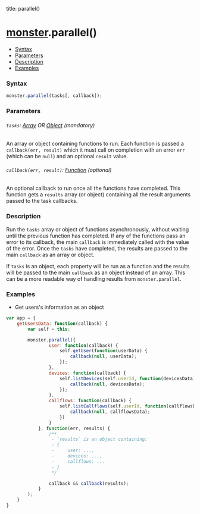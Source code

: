 title: parallel()

# [monster][monster].parallel()

* [Syntax](#syntax)
* [Parameters](#parameters)
* [Description](#description)
* [Examples](#examples)

### Syntax
```javascript
monster.parallel(tasks[, callback]);
```

### Parameters

###### `tasks`: [Array][array_literal] OR [Object][object_literal] (mandatory)

An array or object containing functions to run. Each function is passed a `callback(err, result)` which it must call on completion with an error `err` (which can be `null`) and an optional `result` value.

###### `callback(err, result)`: [Function][function] (optional)

An optional callback to run once all the functions have completed. This function gets a `results` array (or object) containing all the result arguments passed to the task callbacks.

### Description
Run the `tasks` array or object of functions asynchronously, without waiting until the previous function has completed. If any of the functions pass an error to its callback, the main `callback` is immediately called with the value of the error. Once the `tasks` have completed, the results are passed to the main `callback` as an array or object.

If `tasks` is an object, each property will be run as a function and the results will be passed to the main `callback` as an object instead of an array. This can be a more readable way of handling results from `monster.parallel`.

### Examples
* Get users's information as an object
```javascript
var app = {
    getUsersData: function(callback) {
        var self = this;

        monster.parallel({
                user: function(callback) {
                    self.getUser(function(userData) {
                        callback(null, userData);
                    });
                },
                devices: function(callback) {
                    self.listDevices(self.userId, function(devicesData) {
                        callback(null, devicesData);
                    });
                },
                callflows: function(callback) {
                    self.listCallflows(self.userId, function(callflowsData) {
                        callback(null, callflowsData);
                    })
                }
            }, function(err, results) {
                /**
                 - `results` is an object containing:
                 - {
                 -     user: ...,
                 -     devices: ...,
                 -     callflows: ...
                 - }
                 */

                callback && callback(results);
            }
        );
    }
}
```

[monster]: ../monster.md

[array_literal]: https://developer.mozilla.org/en-US/docs/Web/JavaScript/Guide/Values,_variables,_and_literals#Array_literals
[object_literal]: https://developer.mozilla.org/en-US/docs/Web/JavaScript/Guide/Values,_variables,_and_literals#Object_literals
[function]: https://developer.mozilla.org/en-US/docs/Web/JavaScript/Reference/Functions
